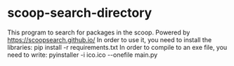# scoop-search-directory
This program to search for packages in the scoop. Powered by https://scoopsearch.github.io/
In order to use it, you need to install the libraries: pip install -r requirements.txt
In order to compile to an exe file, you need to write: pyinstaller -i ico.ico --onefile main.py
